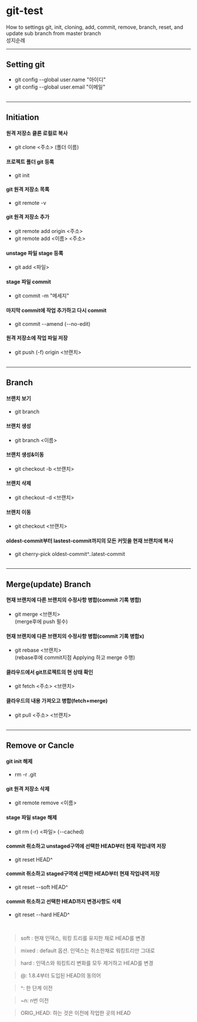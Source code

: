 # git-test


How to settings git, init, cloning, add, commit, remove, branch, reset, and update sub branch from master branch
<br>
성지순례

---

## Setting git

- git config --global user.name "아이디"
- git config --global user.email "이메일"
  <br><br>

---

## Initiation

#### 원격 저장소 클론 로컬로 복사

- git clone <주소> (폴더 이름)

#### 프로젝트 폴더 git 등록

- git init

#### git 원격 저장소 목록

- git remote -v

#### git 원격 저장소 추가

- git remote add origin <주소>
- git remote add <이름> <주소>

#### unstage 파일 stage 등록

- git add <파일>

#### stage 파일 commit

- git commit -m "메세지"

#### 마지막 commit에 작업 추가하고 다시 commit

- git commit --amend (--no-edit)

#### 원격 저장소에 작업 파일 저장

- git push (-f) origin <브랜치>
  <br><br>

---

## Branch

#### 브랜치 보기

- git branch

#### 브랜치 생성

- git branch <이름>

#### 브랜치 생성&이동

- git checkout -b <브랜치>

#### 브랜치 삭제

- git checkout -d <브랜치>

#### 브랜치 이동

- git checkout <브랜치>

#### oldest-commit부터 lastest-commit까지의 모든 커밋을 현재 브랜치에 복사

- git cherry-pick oldest-commit^..latest-commit
  <br><br>

---

## Merge(update) Branch

#### 현재 브랜치에 다른 브랜치의 수정사항 병합(commit 기록 병합)

- git merge <브랜치><br>
  (merge후에 push 필수)

#### 현재 브랜치에 다른 브랜치의 수정사항 병합(commit 기록 병합x)

- git rebase <브랜치><br>
  (rebase후에 commit지점 Applying 하고 merge 수행)

#### 클라우드에서 git프로젝트의 현 상태 확인

- git fetch <주소> <브랜치>

#### 클라우드의 내용 가져오고 병합(fetch+merge)

- git pull <주소> <브랜치>
  <br><br>

---

## Remove or Cancle

#### git init 해제

- rm -r .git

#### git 원격 저장소 삭제

- git remote remove <이름>

#### stage 파일 stage 해제

- git rm (-r) <파일> (--cached)

#### commit 취소하고 unstaged구역에 선택한 HEAD부터 현재 작업내역 저장

- git reset HEAD^

#### commit 취소하고 staged구역에 선택한 HEAD부터 현재 작업내역 저장

- git reset --soft HEAD^

#### commit 취소하고 선택한 HEAD까지 변경사항도 삭제

- git reset --hard HEAD^

<br>

> soft : 현재 인덱스, 워킹 트리를 유지한 채로 HEAD를 변경

> mixed : default 옵션. 인덱스는 취소한채로 워킹트리만 그대로

> hard : 인덱스와 워킹트리 변화를 모두 제거하고 HEAD를 변경

> @: 1.8.4부터 도입된 HEAD의 동의어

> ^: 한 단계 이전

> ~n: n번 이전

> ORIG_HEAD: 하는 것은 이전에 작업한 곳의 HEAD
